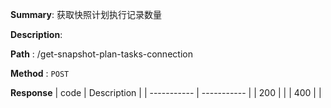 **Summary**: 获取快照计划执行记录数量

**Description**:

**Path** : /get-snapshot-plan-tasks-connection

**Method** : `POST`

**Response**
| code      | Description |
| ----------- | ----------- |
|  200   |       |
|  400   |       |

